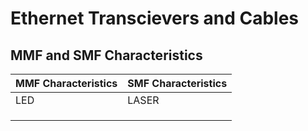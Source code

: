 # Ethernet Transcievers and Cables

## MMF and SMF Characteristics

| MMF Characteristics |  SMF Characteristics |
|---|---|
| LED|LASER  |
|  |  |
|  |  |
|  |  |